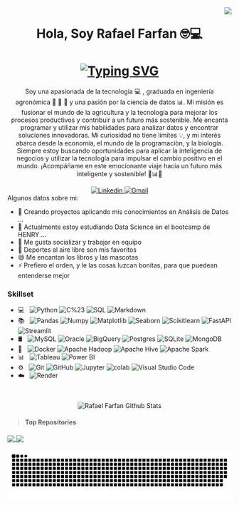 <image align="right" src="https://visitor-badge.laobi.icu/badge?page_id=RafaelFAPROGRA.RafaelFAPROGRA" /> 

<h1 align="center" > Hola, Soy Rafael Farfan 🤓💻</h1> 
<h1 align="center" >
 <a href="https://git.io/typing-svg"><img src="https://readme-typing-svg.demolab.com?font=Righteous&size=35&pause=1000&center=true&random=false&width=435&lines=Hola+que+tal+%F0%9F%91%8B;Me+llamo+Rafael+Farfan+%F0%9F%A4%93%F0%9F%92%BB" alt="Typing SVG" /></a>
</h1> 
<p align="center"> Soy una apasionada de la tecnología 💻 , graduada en ingeniería agronómica 🌱 🌼 🌾 y una pasión por la ciencia de datos 📊. Mi misión es fusionar el mundo de la agricultura y la tecnología para mejorar los procesos productivos y contribuir a un futuro más sostenible. Me encanta programar y utilizar mis habilidades para analizar datos y encontrar soluciones innovadoras. Mi curiosidad no tiene límites 💡, y mi interés abarca desde la economía, el mundo de la programaciòn, y la biología. Siempre estoy buscando oportunidades para aplicar la inteligencia de negocios y utilizar la tecnología para impulsar el cambio positivo en el mundo. ¡Acompáñame en este emocionante viaje hacia un futuro más inteligente y sostenible! 🌱📊💡</p>

<div align="center">
  <a href='https://www.linkedin.com/in/rafael-farfán-acuña/'>
    <img src="https://img.shields.io/badge/LinkedIn-0077B5?style=for-the-badge&logo=linkedin&logoColor=white"alt="Linkedin"/>
  </a>
  <a href='mailto:y.r.f.a.97@gmail.com'>
    <img src="https://img.shields.io/badge/Gmail-D14836?style=for-the-badge&logo=gmail&logoColor=white" alt="Gmail"/>
  </a>
</div>
Algunos datos sobre mi:

- 🔭 Creando proyectos aplicando mis conocimientos en Análisis de Datos ...
- 🌱 Actualmente estoy estudiando Data Science en el bootcamp de HENRY ...
- 👯 Me gusta socializar y trabajar en equipo
- 🎾 Deportes al aire libre son mis favoritos
- 😄 Me encantan los libros y las mascotas
- ⚡ Prefiero el orden, y le las cosas luzcan bonitas, para que puedean entenderse mejor

### Skillset

- 💻 &nbsp;
  ![Python](https://img.shields.io/badge/-Python-333333?style=flat&logo=python)
  ![C%23](https://img.shields.io/badge/-C%23-333333?style=flat&logo=C%23)
  ![SQL](https://img.shields.io/badge/-SQL-333333?style=flat&logo=sql)
  ![Markdown](https://img.shields.io/badge/-Markdown-333333?style=flat&logo=markdown)
- 📚 &nbsp;
  ![Pandas](https://img.shields.io/badge/-Pandas-333333?style=flat&logo=pandas)
  ![Numpy](https://img.shields.io/badge/-Numpy-333333?style=flat&logo=numpy)
  ![Matplotlib](https://img.shields.io/badge/-Matplotlib-333333?style=flat&logo=matplotlib)
  ![Seaborn](https://img.shields.io/badge/-Seaborn-333333?style=flat&logo=seaborn)
  ![Scikitlearn](https://img.shields.io/badge/-Scikitlearn-333333?style=flat&logo=scikitlearn)
  ![FastAPI](https://img.shields.io/badge/-FastAPI-333333?style=flat&logo=fastapi)
  ![Streamlit](https://img.shields.io/badge/-Streamlit-333333?style=flat&logo=streamlit)
- 🛢 &nbsp;
  ![MySQL](https://img.shields.io/badge/-MySQL-333333?style=flat&logo=MySQL)
  ![Oracle](https://img.shields.io/badge/-Oracle-333333?style=flat&logo=oracle)
  ![BigQuery](https://img.shields.io/badge/-BigQuery-333333?style=flat&logo=bigquery)
  ![Postgres](https://img.shields.io/badge/-Postgres-333333?style=flat&logo=postgresql)
  ![SQLite](https://img.shields.io/badge/-SQLite-333333?style=flat&logo=sqlite)
  ![MongoDB](https://img.shields.io/badge/-MongoDB-333333?style=flat&logo=mongodb)
- 🔧 &nbsp;
  ![Docker](https://img.shields.io/badge/-Docker-333333?style=flat&logo=docker)
  ![Apache Hadoop](https://img.shields.io/badge/-Apache%20Hadoop-333333?style=flat&logo=apache-hadoop)
  ![Apache Hive](https://img.shields.io/badge/-Apache%20Hive-333333?style=flat&logo=apache-hive)
  ![Apache Spark](https://img.shields.io/badge/-Apache%20Spark-333333?style=flat&logo=apache-spark)
- 📊 &nbsp;
  ![Tableau](https://img.shields.io/badge/-Tableau-333333?style=flat&logo=tableau)
  ![Power BI](https://img.shields.io/badge/-Power%20BI-333333?style=flat&logo=powerbi)
- ⚙️ &nbsp;
  ![Git](https://img.shields.io/badge/-Git-333333?style=flat&logo=git)
  ![GitHub](https://img.shields.io/badge/-GitHub-333333?style=flat&logo=github)
  ![Jupyter](https://img.shields.io/badge/-Jupyter-333333?style=flat&logo=jupyter)
  ![colab](https://img.shields.io/badge/-colab-333333?style=flat&logo=colabbadge)
  ![Visual Studio Code](https://img.shields.io/badge/-Visual%20Studio%20Code-333333?style=flat&logo=visual-studio-code&logoColor=007ACC)
- ☁️ &nbsp;
  ![Render](https://img.shields.io/badge/-Render-333333?style=flat&logo=render)




</h3>

<br>

<p align="center">
  <img src="https://github-readme-stats.vercel.app/api?username=RafaelFAPROGRA&theme=dark&show_icons=true" alt="Rafael Farfan Github Stats"></img></center>


 > #### Top Repositories


<a href="https://github.com/anuraghazra/github-readme-stats">
  <img align="center" src="https://github-readme-stats.vercel.app/api/pin/?username=anuraghazra&repo=github-readme-stats&theme=buefy" />
</a>
<a href="https://github.com/anuraghazra/anuraghazra.github.io">
  <img align="center" src="https://github-readme-stats.vercel.app/api/pin/?username=anuraghazra&repo=anuraghazra.github.io&theme=buefy" />
</a>

<br />
<br />
<picture>
  <source media="(prefers-color-scheme: dark)" srcset="https://raw.githubusercontent.com/platane/platane/output/github-contribution-grid-snake-dark.svg">
  <source media="(prefers-color-scheme: light)" srcset="https://raw.githubusercontent.com/platane/platane/output/github-contribution-grid-snake.svg">
  <img alt="github contribution grid snake animation" src="https://raw.githubusercontent.com/platane/platane/output/github-contribution-grid-snake.svg">
</picture>
